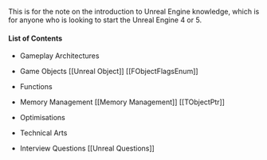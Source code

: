 This is for the note on the introduction to Unreal Engine knowledge, which is for anyone who is looking to start the Unreal Engine 4 or 5. 

#### List of Contents 

- Gameplay Architectures 


- Game Objects 
	[[Unreal Object]]
	[[FObjectFlagsEnum]]
	

- Functions 


- Memory Management 
	[[Memory Management]]
	[[TObjectPtr]]

- Optimisations 


- Technical Arts 



- Interview Questions 
	[[Unreal Questions]] 
